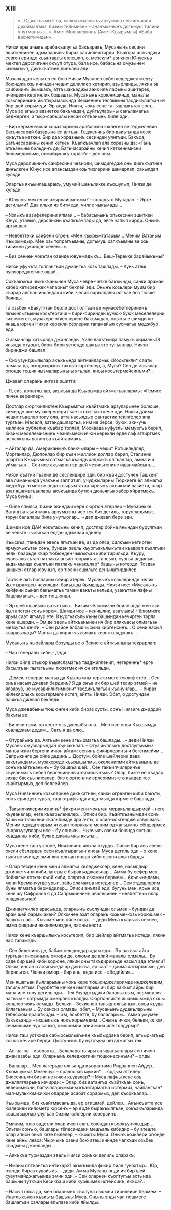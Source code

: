 ## XIII

> «…Оджагъымызгъа, халкъымызнынъ арзусына севгинъизни  джойманъыз, бизим тилимизни – ананъызнынъ догъмуш тилини унутманъыз…».
> Амет Моллаевнинъ (Амет Къырымлы) «Баба васиети»нден».

Ниязи яры ачыкъ арабакъапугъа бакъаракъ, Мусанынъ сесини эшиткенинен адымларыны бираз сакинлештирди.
Къакъра астындаки севген еринде къынтавлы ерлешип, о, мезекли* аэнкнен Юнускъа мектеп дерслигини окъуп отура, бала исе, бабасына омузынен сыйыкъып, дикъкъатнен динълей эди.

Мазанкадан кельген ёл бою Ниязи Мусанен субетлешеджек мевзу боюнджа озь ичинден чешит делиллер кетирип, азырланды, лякин эв саибининъ йымшакъ, атта шакъаджы аэнк иле лафыны эшитерек, ичиндеки кергинлик бошашты.
Мусанынъ корюнишинде, маналы козьлерининъ йылтырамасында Зекиенинъ теляшыны тасдикълагъан ич бир шей корьмеди.
Эр алда, Ниязи, чокъ сене танышлыкътан сонъ, Муса эр агъыр вазиетке бакъмадан, дуйгъуларыны сакъламагъа беджерген, агъыр-сабырлы инсан олгъаныны биле эди.

– Бир керменчикли хоразларыны арабасына юклеген ве геджелейин Багъчасарай базарына ёл алгъан.
Гедженинь бир вакътында козю юкъугъа кеткен.
Бир даа хоразнынъ сесинден уянгъан.
Бакъса, Багъчасарайны кечип кеткен.
Къапкъачлап ала хоразны да:
«Танъ аткъаныны бильдинъ де, Багъчасарайны кечип кеткенимизни бильмединъми, олмайджакъ хораз?» – деп оны... 

Муса дерсликнинъ саифесини чевирди, шимдигедже оны дикъкъатнен динълеген Юнус исе апансыздан озь тизлерини шамарлап, хахылдап кульди.

Оларгъа якъынлашаракъ, умумий шенъликке къошулып, Ниязи де кульди.

– Юнусны мектепке азырлайсынъмы?
– сорады о Мусадан.
– Эрте дегильми?
Даа ильки яз битмеди, чилле чыкъмады…

– Язлыкъ вазифелерини япмай…
– бабасынынъ опькесини эшиткен Юнус, утанып, дерсликни къапкъачлады да, эвге чапып кирди.
Онынъ артындан: 

– Невбеттеки саифени огрен:
«Мен къырымтатарым...
Меним Ватаным Къырымдыр.
Мен озь топрагъымны, догъмуш халкъымны ве озь тилимни джандан севем…». 

– Биз сеннен чокътан озенде ювунмадыкъ…
Беш-Терекке барайыкъмы?

Ниязи уфукъта топлангъан думангъа козь ташлады.
– Кунь атеш пускюреджегине ошай…

Сокъакъкъа чыкъкъанынен Муса чевре-четке бакъынды, санки ярамай хабер кетиреджек чапарны* беклей эди.
Онынъ козьлери муим бир къарар алгъан инсандаки киби, челик парылдавы олгъан боз тюске боянды.

Та озьбек «Баяут»тан берли дост олгъан ве мунасебетлерининъ якъынлыгъыны косьтергичи – бири-биринден кучюк-буюк меселелерни гизлемеген, музакере эткенлерине бакъмадан, онынъле шимди ян-янаша юрген Ниязи керекли сёзлерни тапамайып сусмагъа меджбур эди.

О заманлар хатырада джанланды.
Уйле вакътында памукъ хирманы18 янында отурып, бири-бири устюнде шакъа эте тугъанлар.
Ниязи биринджи башлап:

– Сиз узунджылылар акъкъында айтмайлармы:
«Косьтекли* сааты олмаса да, зынджырыны такъып юргенлер, а, Муса?
Сен де къызлар огюнде тешик чызмаларынъны ягълап, янъы косьтермейсинъми?..

Джевап оларакъ интиза эшитти:

– Я, сиз, арпатлылар, акъкъында Къырымда айтмагъанлармы:
«Гемиге пичен веренлер».

Достлар сюргюнликтен Къырымгъа къайтмакъ арзуларынен болюше, кимерде исе музакерелери гъает къызгъын кече эди.
Ниязи даима чешит гъаелер толу ола, атта насылдыр фантастик теклифлер япа тургъан.
Меселя, ватандашларгъа, ким не берсе, буюк, эки-учь миллион рублелик къабар топлап, Москвада нуфузлы мемургъа берип, бизим меселемизнинъ чезильмеси ичюн керекли ерде лаф эттиртмек ве халкъны ватангъа къайтармакъ…

– Айталар да, Американынъ банкчылары – чешит Ротшильдлер, Морганлар, Дюпонлар бир къач миллион доллар берип, Сталинни оларгъа Къырымны сатмагъа къандыраджакъ олгъанлар, амма иш уймагъан…
Сен исе акъчанен эр шей чезильгенине ишанмайсынъ…

Ниязи къатий гъаени де сеслендире эди: бир къач достунен Ташкент ава лиманында учакъны запт этип, учуджыларны Тюркиеге ёл алмагъа меджбур этмек ве анда къырымтатарларнынъ акъикъий вазиети, олар азат яшамагъанлары акъкъында бутюн дюньягъа хабер яйратмакъ.
Муса бунъа:

– Ойле япылса, бизни экинджи кере сюргюн этерлер – Мубарекке. Ватангъа къайтмакъ арзумызны исе тек биз дегиль, торунларымыз, торун балалары биле унутырлар...
– деп джевап бере эди.

Шимди исе ДАИ нокътасыны кечип, достлар бойна янындан бурулгъан ве чёльге чыкъкъан ёлдан адымлай эдилер.

Къыскъа, танъдан эвель ягъгъан ве, аз да олса, салкъын кетирген ярмурчыкътан сонъ, бундан эвель къургъакълыкътан къаврап къалгъан чёль, баарьде къар тюбюнден чыкъкъан киби тирильди.
Къуру, сувсызлыкътан патлакълагъан топракъта, тансыкъ сувгъа алданып, анда-мында къалгъан патлакъ чанакълар*  башыны котерди.
Тоздан шишкен отлар ювунып, ер тюсни ешильге денъиштирдилер.

Тартынчакъ бояларны сейир этерек, Мусанынъ козьлеринде челик йылтырамасы чекильди, бакъышы йымшады.
Ниязи исе:
«Мусанынъ кейфини сынап бакъмагъа тамам вакъты кельди, узакъттан лафны башламалы», – деп тюшюнди.

– Эр шей яшайышкъа ынтыла…
Бизим чёлюмизни бойле алда мен эки йыл апстен сонъ корем.
Шимди исе – кенишлик, азатлыкъ!
Чёлюмизге ярым саат ягъмур ете.
Къургъакълыкъны башындан кечирген тарла кене ешерди.
– Эм де эвель айткъанынен ич бир алякъасы олмагъан мевзугъа кечти.
– Сен район ёлбашчысына киргенсинъ…
О сени насыл къаршылады?
Манъа да кирип чыкъмакъ керек оладжакъ…

Мусанынъ чырайлары бозулды ве о Зекиеге айткъаныны текрарлап:

– Чар генералы киби,– деди.

Ниязи ойле отькюр къыясламагъа тааджипленип, чегернинъ* ерге басылгъан пытагъыны тюзетмек ичюн эгильди.

– Демек, генерал манъа да Къырымны терк этмеге теклиф этер…
Сен онъа насыл джевап бердинъ?
Я да онъа ич бир шей тесир этмей – не ялварув, не мусавийлигимизни* тасдикълагъан къанунлар...
– бираз ийлекярлыкъ косьтермеге истеп, айтты Ниязи.
Эбет, о достундан башкъа джевап бекледи.

Муса джевабыны тюшюнген киби бираз сусты, сонъ Ниязиге джиддий бакъты ве:

– Билесинъми, эр кесте озь джевабы ола…
Мен исе онъа Къырымда къаладжам дедим…
Сагъ я да олю…

– Отурайыкъ да.
Аягъым кене агъырмагъа башлады…
– деди Ниязи Мусаны омузларындан къучакълап.
– Отуз йыллыкъ достлугъымыз манъа изин бергени ичюн айтам: сенинъ фикирлеринъни бегенмейим…
Сапрыкинге де ойле дединъ…
Достум, бойле шейлерни дава вакътындамы, музакереде къызышыпмы, океленипми айткъанынъ ве сонъ къайткъанынъ – бу башкъа шей…
Сен такъипчилеринъе къуванмакъ себеп бергенинъни анълайсынъмы?
Олар, бизге не къадар зияде баскъы япсалар, биз сюргюнлик ерлеримизге о къадар тез къайтырмыз, деп беллейлер…

Муса Ниязининъ козьлерине дикъкатнен, санки огренген киби бакъты, сонъ еринден турып, таш этрафында анда-мында юрмеге башлады. 

– Такъипчилеримизнинъ* фикри мени чокътан меракъландырмай – неге къуваналар, неге къаарьленелер…
Эписи бир.
Къайткъанымдан сонъ башыма тюшкени къальбимде яра ачты, о олип-ольгендже савушмаз…
Меним эдждатларым яткъан топракъта меним оджагъымны сёндюрмек къоркъузувлары исе – бу сонъки…
Чырчыкъ озени боюнда янгъан къадынны киби, булар джанымны якъты…

Муса кене таш устюне, Ниязининъ янына отурды.
Санки бир ань эвель окели сёзлерден сеси къалтырагъан инсан Муса дегиль эди – о кене тынч ве ичинде эминлик олгъан инсан киби озюни алып барды.

– Олар тезден кене мени алмагъа келеджеклер, кене, насылдыр джинаетчини киби лагерьге быракъаджакълар…
Амма бу сефер мен, бойнагъа кеткен къой киби, оларгъа озюмни бермем…
Акълынъдамы, мени Кременчугде урып, зайыфламагъа истедилер…
Семетдешлерим буны япмагъа бермедилер…
Эписи анълай эди: бугунь мен, ярын исе, кене шу Сафронов я да Сапрыкиннинъ авалесинен – невбеттеки олар оладжакълар! 

Джинаетчилер арасында, оларнынъ къолундан ольмек – бундан да арам шей бармы экен?
Олюмнен азат оларакъ козьме-козь корюшмек – башкъа лаф…
Къысметинъ ойле олса…
– деди Муса къарыкъ сеснен, амма фикрини екюнлемезден,  лафны кести.

Ниязи кене къаршылыкъ косьтерип, бир шейлер айтмагъа истеди, лякин лаф тапамады.

– Сен билесинъ де, бабам пек диндар адам эди…
Эр вакъыт айта тургъан: инсаннынъ омюри де, олюми де алий маналы олмалы…
Бу саде бир шей киби корюне, лякин оны такъдиринъде насыл эда этмели?
Олюм, инсан о акъкъында эр дакъкъа, эр саат – даима хатырласын, деп берильген.
Чюнки омюр – бир ань, анда исе – эбедийлик… 

Мен яшагъан йылларымны чокъ кере тюшюнджелеримде инджеледим, талиль эттим.
Гъурбетте кечкен йылларым ич бир вакъыт айры бир мана иле толу дегиль эди…
Тек Узунджыдаки балалыгъым, осьмюрлик чагъым – хатрымда омюрлик къалды.
Сюргюнликте яшайышымда яхшы куньлер чокъ олмады.
Бельки – Зекиенен таныш олгъаным, онъа къуда ёллагъаным…
Бу сенсиз олмады, эбет, – Мусанынъ дудакъларыны тебессюм яраштырды.
– Эм, эльбетте, бу балаларым…
Амма умумен бакъкъанда – яхшылыкъ чокъ корьмедим…
Онынъ ичюн, бельки, олюм, кечмишиме нур сачып, омюримни алий мана иле толдурыр?

Ниязи таш устюнде сабырсызлыкънен къыбырдана берип, агъыр-агъыр кокюс кечире берди.
Достунынъ бу нуткъуна айтаджагъы тек:

– Ан-на-на – къоранта…
Балаларынъ яры ач яшагъанлары сен ичюн джан азабы эди.
Оларнынъ келеджегини тюшюнесинъми?
– олды.

– Балалар…
Мен лагерьде олгъанда къорантама Ридваннен Айдер…
Къомшумыз Мезенчук – православ мумин* … ярдым эттилер.
Билесинъми бизни не ичюн къувалар?
– Муса лафны кене озь джеллятларына кечирди:
– Олар, биз ватангъа къайткъан сонъ, эвлеримизни, багъчаларымызны къайтармагъа истермиз, чайпангъан* мал-мулькюмизчюн олардан эсабат сорармыз, деп къоркъалар… 

Къырымда, биз къайтмасакъ да, ер етишмей, дейлер…
Акъикъатта исе юзлернен километр юрсенъ – эр ерде быракъылгъан, сокъакъларында къашкъырлар улугъан бизим койлерни корерсинъ. 

Эминим, олю авдетли олар ичюн сагъ союндан къоркъунчлыдыр…
Ольген сонъ о, башлары тёпесиндеки мешъаль кибидир – бу атеште олар эписи янып кете билелер, – къошты Муса.
Онынъ козьлери огюнде кене айны левха:
Чырчыкъ озени бою атеш ичинде чапкъан озьбек къадыны джанланды…

– Аякъкъа турмаздан эвель Ниязи сонъки делиль оларакъ:

– Иманы олгъангъа интихар21 акъкъында фикир биле гуняхтыр…
Юр, озенде бираз сувайыкъ, – деди.
Амма Мусаны энди ич бир шей сувутмайджагъында эмин эди.
– Сен оларнен къолтугъы астында башыны туткъан Кесикбаш киби курешмек истейсинъ, ёкъса?..

– Насыл олса да, мен оларнынъ къолуна озюмни тирилейин бермем!
– Инатлыкънен къакъты башыны Муса.
Онынъ энди чал тюшмеге башлагъан сачлары ельпазе киби яйылды. 

